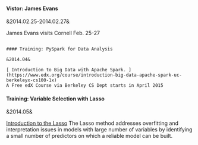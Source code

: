 #### Vistor: James Evans

&2014.02.25-2014.02.27&

James Evans visits Cornell Feb. 25-27

~~~

#### Training: PySpark for Data Analysis

&2014.04&

[ Introduction to Big Data with Apache Spark. ](https://www.edx.org/course/introduction-big-data-apache-spark-uc-berkeleyx-cs100-1x)
A Free edX Course via Berkeley CS Dept starts in April 2015 

~~~

#### Training: Variable Selection with Lasso 

&2014.05&

[Introduction to the Lasso](http://www.cscu.cornell.edu/workshops/lasso.php)
The Lasso method addresses overfitting and interpretation issues in models with large number of variables
by identifying a small number of predictors on which a reliable model can be built.
